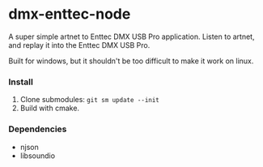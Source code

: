 # dmx-enttec-node

A super simple artnet to Enttec DMX USB Pro application. Listen to artnet, and replay it into the Enttec DMX USB Pro.

Built for windows, but it shouldn't be too difficult to make it work on linux.

### Install

1. Clone submodules: `git sm update --init`
2. Build with cmake.


### Dependencies

- njson
- libsoundio